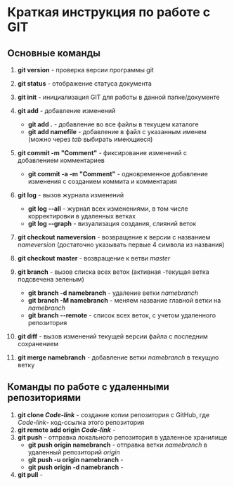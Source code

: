 # Краткая инструкция по работе с GIT

## Основные команды

1. **git version** - проверка версии программы git

2. **git status** - отображение статуса документа

3. **git init** - инициализация GIT для работы в данной папке/документе

4. **git add** - добавление изменений
     * **git add .** - добавление во все файлы в текущем каталоге
     * **git add namefile** - добавление в файл с указанным именем (можно через *tab* выбирать имеющиеся)

5. **git commit -m "Comment"** - фиксирование изменений с добавлением комментариев
    *  **git commit -a -m "Comment"** - одновременное добавление изменения с созданием коммита и комментария

5. **git log** - вызов журнала изменений
    * **git log --all** - журнал всех изменениями, в том числе корректировки в удаленных ветках
    * **git log --graph** - визуализация создания, слияний веток
6. **git checkout nameversion** - возвращение к версии с названием *nameversion* (достаточно указывать первые 4 символа из названия)
7. **git checkout master** - возвращение к ветви *master*
8. **git branch** - вызов списка всех веток (активная -текущая ветка подсвечена зеленым)
    * __git branch -d namebranch__ - удаление ветки *namebranch*
    * __git branch -M namebranch__ - меняем название главной ветки на *namebranch*
    * __git branch --remote__ - список всех веток, с учетом удаленного репозитория
9. **git diff** - вызов изменений текущей версии файла с последним сохранением
10. **git merge namebranch** - добавление ветки *namebranch* в текущую ветку
## Команды по работе с удаленными репозиториями
1. **git clone _Code-link_** - создание копии репозитория с GitHub, где *Code-link*- код-ссылка этого репозитория
2. **git remote add origin _Code-link_** - 
3. **git push** - отправка локального репозитория в удаленное хранилище
   * **git push origin namebranch** - отправка ветки *namebranch* в удаленный репозиторий *origin*
   * **git push -u origin namebranch** - 
   * **git push origin -d namebranch** -
4. **git pull** - 

